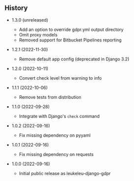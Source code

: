 History
-------

* 1.3.0 (unreleased)

  * Add an option to override gdpr.yml output directory
  * Omit proxy models
  * Removed support for Bitbucket Pipelines reporting

* 1.2.1 (2022-11-30)

  * Remove default app config (deprecated in Django 3.2)

* 1.2.0 (2022-10-11)

  * Convert check level from warning to info

* 1.1.1 (2022-10-06)

  * Remove tests from distribution

* 1.1.0 (2022-09-28)

  * Integrate with Django's `check` command

* 1.0.2 (2022-09-16)

  * Fix missing dependency on pyyaml

* 1.0.1 (2022-09-16)

  * Fix missing dependency on requests

* 1.0.0 (2022-09-16)

  * Initial public release as leukeleu-django-gdpr
